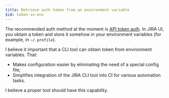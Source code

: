 ```yaml
---
title: Retrieve auth token from an environment variable
$id: token-in-env
---
```


The recommended auth method at the moment is [API token auth](https://support.atlassian.com/atlassian-account/docs/manage-api-tokens-for-your-atlassian-account/). In JIRA UI, you obtain a token and store it somehow in your environment variables (for example, in `~/.profile`).

I believe it important that a CLI tool can obtain token from environment variables. That:

* Makes configuration easier by eliminating the need of a special config file;
* Simplifies integration of the JIRA CLI tool into CI for various automation tasks.

I believe a proper tool should have this capability.
